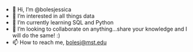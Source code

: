 - 👋 Hi, I’m @bolesjessica
- 👀 I’m interested in all things data
- 🌱 I’m currently learning SQL and Python
- 💞️ I’m looking to collaborate on anything...share your knowledge and I will do the same! :)
- 📫 How to reach me, bolesj@mst.edu 

<!---
bolesjessica/bolesjessica is a ✨ special ✨ repository because its `README.md` (this file) appears on your GitHub profile.
You can click the Preview link to take a look at your changes.
--->
